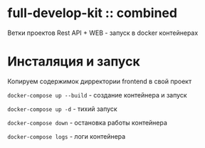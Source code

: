 # full-develop-kit :: combined

Ветки проектов Rest API + WEB - запуск в docker контейнерах

# Инсталяция и запуск

Копируем содержимок дирректории frontend в свой проект

`docker-compose up --build` - создание контейнера и запуск

`docker-compose up -d` - тихий запуск

`docker-compose down` - остановка работы контейнера

`docker-compose logs` - логи контейнера
